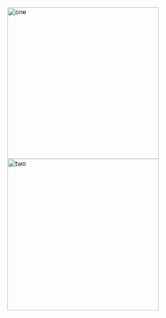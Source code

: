 <img width="344" alt="one" src="https://user-images.githubusercontent.com/49156359/143069510-3fba28ea-5dec-497c-84ab-1c5a20f2242e.png">
<img width="344" alt="two" src="https://user-images.githubusercontent.com/49156359/143069539-8c6ce1c0-b16f-440d-b9f3-58723927ba98.png">
